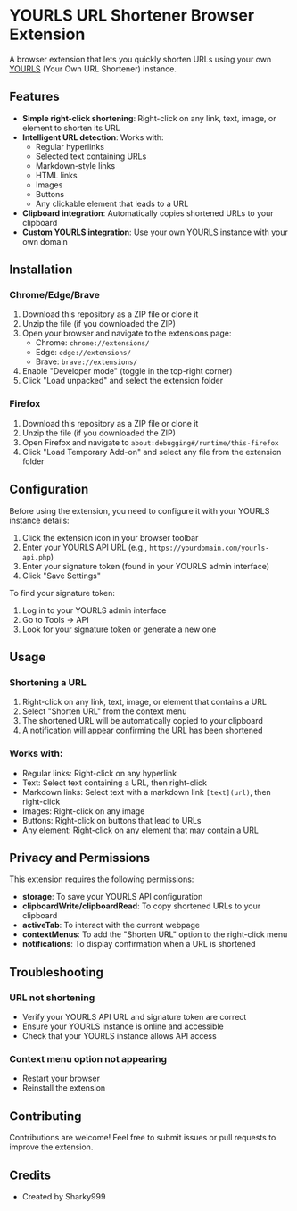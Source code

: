 # YOURLS URL Shortener Browser Extension

A browser extension that lets you quickly shorten URLs using your own [YOURLS](https://yourls.org/) (Your Own URL Shortener) instance.

## Features

- **Simple right-click shortening**: Right-click on any link, text, image, or element to shorten its URL
- **Intelligent URL detection**: Works with:
  - Regular hyperlinks
  - Selected text containing URLs
  - Markdown-style links
  - HTML links
  - Images
  - Buttons
  - Any clickable element that leads to a URL
- **Clipboard integration**: Automatically copies shortened URLs to your clipboard
- **Custom YOURLS integration**: Use your own YOURLS instance with your own domain

## Installation

### Chrome/Edge/Brave
1. Download this repository as a ZIP file or clone it
2. Unzip the file (if you downloaded the ZIP)
3. Open your browser and navigate to the extensions page:
   - Chrome: `chrome://extensions/`
   - Edge: `edge://extensions/`
   - Brave: `brave://extensions/`
4. Enable "Developer mode" (toggle in the top-right corner)
5. Click "Load unpacked" and select the extension folder

### Firefox
1. Download this repository as a ZIP file or clone it
2. Unzip the file (if you downloaded the ZIP)
3. Open Firefox and navigate to `about:debugging#/runtime/this-firefox`
4. Click "Load Temporary Add-on" and select any file from the extension folder

## Configuration

Before using the extension, you need to configure it with your YOURLS instance details:

1. Click the extension icon in your browser toolbar
2. Enter your YOURLS API URL (e.g., `https://yourdomain.com/yourls-api.php`)
3. Enter your signature token (found in your YOURLS admin interface)
4. Click "Save Settings"

To find your signature token:
1. Log in to your YOURLS admin interface
2. Go to Tools → API
3. Look for your signature token or generate a new one

## Usage

### Shortening a URL
1. Right-click on any link, text, image, or element that contains a URL
2. Select "Shorten URL" from the context menu
3. The shortened URL will be automatically copied to your clipboard
4. A notification will appear confirming the URL has been shortened

### Works with:
- Regular links: Right-click on any hyperlink
- Text: Select text containing a URL, then right-click
- Markdown links: Select text with a markdown link `[text](url)`, then right-click
- Images: Right-click on any image
- Buttons: Right-click on buttons that lead to URLs
- Any element: Right-click on any element that may contain a URL

## Privacy and Permissions

This extension requires the following permissions:
- **storage**: To save your YOURLS API configuration
- **clipboardWrite/clipboardRead**: To copy shortened URLs to your clipboard
- **activeTab**: To interact with the current webpage
- **contextMenus**: To add the "Shorten URL" option to the right-click menu
- **notifications**: To display confirmation when a URL is shortened

## Troubleshooting

### URL not shortening
- Verify your YOURLS API URL and signature token are correct
- Ensure your YOURLS instance is online and accessible
- Check that your YOURLS instance allows API access

### Context menu option not appearing
- Restart your browser
- Reinstall the extension


## Contributing

Contributions are welcome! Feel free to submit issues or pull requests to improve the extension.

## Credits

- Created by Sharky999